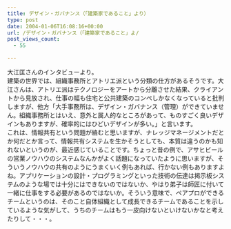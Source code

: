 ```yaml
---
title: デザイン・ガバナンス（「建築家であること」より）
type: post
date: 2004-01-06T16:08:16+00:00
url: /デザイン・ガバナンス（「建築家であること」よ/
post_views_count:
  - 55

---
```

大江匡さんのインタビューより。  
建築の世界では、組織事務所とアトリエ派という分類の仕方があるそうです。大江さんは、アトリエ派はテクノロジーをアートから分離させた結果、クライアントから見放され、仕事の幅も住宅と公共建築のコンペしかなくなっていると批判しますが、他方「大手事務所は、デザイン・ガバナンス（管理）ができていません。組織事務所とはいえ、意外と属人的なところがあって、ものすごく良いデザインもありますが、確率的にはひどいデザインが多い。」と言います。  
これは、情報共有という問題が絡むと思いますが、ナレッジマネージメントだとか何だとか言って、情報共有システムを生かそうとしても、本質は違うのかも知れないというのが、最近感じていることです。ちょっと昔の例で、アサヒビールの営業ノウハウのシステムなんかがよく話題になっていたように思いますが、そういうノウハウの共有のようにうまくいく例もあれば、行かない例もありますよね。アプリケーションの設計・プログラミングといった技術の伝達は掲示板システムのような場では十分にはできないのではないか、やはり弟子は師匠に付いて一緒に仕事をする必要があるのではないか。そういう意味で、ペアプロができるチームというのは、そのこと自体組織として成長できるチームであることを示しているような気がして、うちのチームはもう一皮向けないといけないかなと考えたりして・・・。